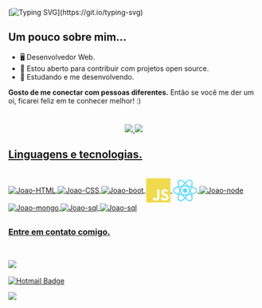 [![Typing SVG](https://readme-typing-svg.demolab.com?font=Fira+Code&pause=1000&color=1CD40C&width=435&lines=Ol%C3%A1+Mundo.+.+.;Meu+nome+%C3%A9+Jo%C3%A3o.;Seja+bem+vindo%2Fa+ao+meu+perfil.)](https://git.io/typing-svg)



<h2>Um pouco sobre mim...</h2>


- 🖥️ Desenvolvedor Web.
- :seedling: Estou aberto para contribuir com projetos open source. 
- 📖 Estudando e me desenvolvendo.

<strong>Gosto de me conectar com pessoas diferentes.</strong> Então se você me der um oi, ficarei feliz em te conhecer melhor! :)

# 

<div align="center">
  <a href="https://github.com/JoaoMaccari">
  <img width="42%" src="https://github-readme-stats.vercel.app/api?username=JoaoMaccari&show_icons=true&theme=dark&include_all_commits=true&count_private=true"/>
  <img width="42%" src="https://github-readme-stats.vercel.app/api/top-langs/?username=JoaoMaccari&layout=compact&langs_count=7&theme=dark"/>
</div>
  
  <h2>Linguagens e tecnologias.</h2>
  
<div  style="display: inline_block"><br>
  <img align="center" alt="Joao-HTML" height="50" width="50" src="https://cdn.jsdelivr.net/gh/devicons/devicon/icons/html5/html5-plain-wordmark.svg">
  <img align="center" alt="Joao-CSS" height="50" width="50" src="https://cdn.jsdelivr.net/gh/devicons/devicon/icons/css3/css3-plain-wordmark.svg">
  <img align="center" alt="Joao-boot" height="50" width="50" src="https://cdn.jsdelivr.net/gh/devicons/devicon/icons/bootstrap/bootstrap-original.svg">
   <img align="center" alt="Joao-js" height="50" width="50" src="https://raw.githubusercontent.com/devicons/devicon/master/icons/javascript/javascript-plain.svg">
   <img align="center" alt="Joao-react" height="50" width="50" src="https://raw.githubusercontent.com/devicons/devicon/master/icons/react/react-original.svg">
  <img align="center" alt="Joao-node" height="50" width="50" src="https://cdn.jsdelivr.net/gh/devicons/devicon/icons/nodejs/nodejs-original.svg">
  <img align="center" alt="Joao-mongo" height="70" width="70" src="https://cdn.jsdelivr.net/gh/devicons/devicon/icons/mongodb/mongodb-original-wordmark.svg">
  <img align="center" alt="Joao-sql" height="70" width="70" src="https://cdn.jsdelivr.net/gh/devicons/devicon/icons/mysql/mysql-original-wordmark.svg">
  <img align="center" alt="Joao-sql" height="50" width="50" src="https://cdn.jsdelivr.net/gh/devicons/devicon/icons/git/git-original.svg">
 
</div>

 ##
 
 <h3>Entre em contato comigo.</h3>
  
<div style="display: inline_block"> <br> 
                           
  <a  href="https://www.linkedin.com/in/joão-elias-maccari-99568a259" target="_blank"><img src="https://img.shields.io/badge/-LinkedIn-%230077B5?style=for-the-           badge&logo=linkedin&logoColor=white" target="_blank"></a> 

[![Hotmail Badge](https://img.shields.io/badge/-Hotmail-0078D4?style=flat-square&logo=microsoft-outlook&logoColor=white&link=mailto:joaomaccaro@hotmail.com)](mailto:joaomaccari@hotmail.com)

 <a href="https://instagram.com/joaoeliasmaccari" target="_blank"><img src="https://img.shields.io/badge/-Instagram-%23E4405F?style=for-the-badge&logo=instagram&logoColor=white" target="_blank"></a>


</div>


